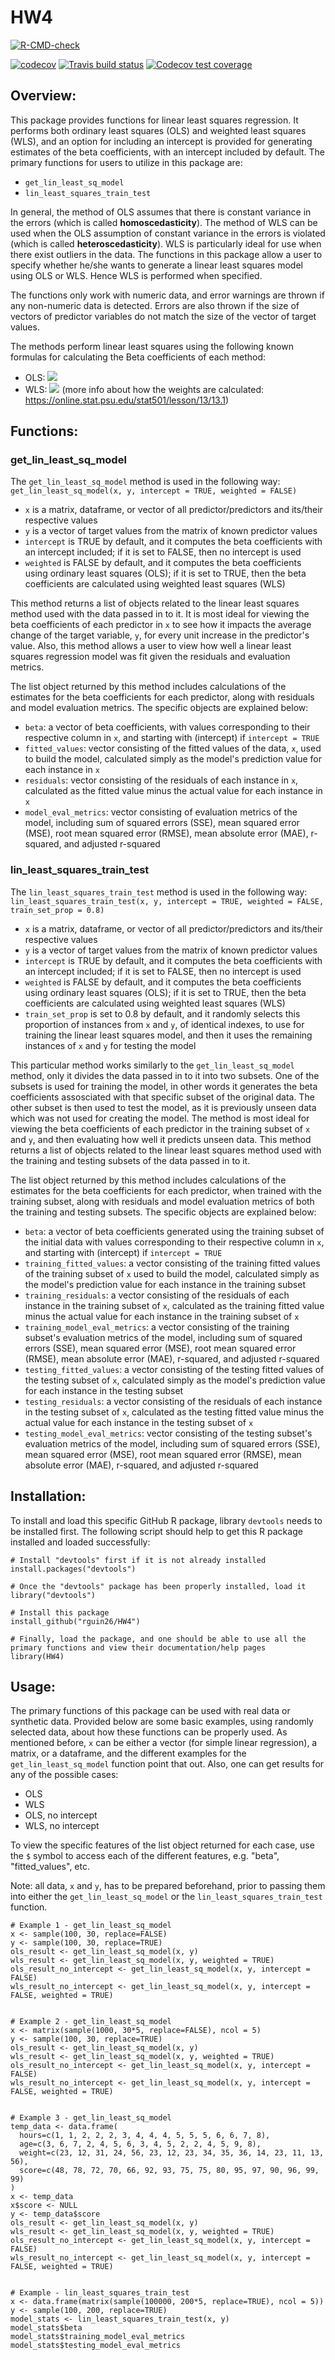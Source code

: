 # HW4

<!-- badges: start -->
[![R-CMD-check](https://github.com/rguin26/HW4/workflows/R-CMD-check/badge.svg)](https://github.com/rguin26/HW4/actions)

[![codecov](https://codecov.io/gh/rguin26/HW4/branch/main/graph/badge.svg?token=KQI6EF8TYN)](https://codecov.io/gh/rguin26/HW4)
[![Travis build status](https://travis-ci.com/rguin26/HW4.svg?branch=main)](https://travis-ci.com/rguin26/HW4)
[![Codecov test coverage](https://codecov.io/gh/rguin26/HW4/branch/main/graph/badge.svg)](https://codecov.io/gh/rguin26/HW4?branch=main)
<!-- badges: end -->

## Overview:
This package provides functions for linear least squares regression. It performs both ordinary least squares (OLS) and weighted least squares (WLS), and an option for including an intercept is provided for generating estimates of the beta coefficients, with an intercept included by default. The primary functions for users to utilize in this package are:
  - `get_lin_least_sq_model`
  - `lin_least_squares_train_test`

In general, the method of OLS assumes that there is constant variance in the errors (which is called **homoscedasticity**). The method of WLS can be used when the OLS assumption of constant variance in the errors is violated (which is called **heteroscedasticity**). WLS is particularly ideal for use when there exist outliers in the data. The functions in this package allow a user to specify whether he/she wants to generate a linear least squares model using OLS or WLS. Hence WLS is performed when specified.

The functions only work with numeric data, and error warnings are thrown if any non-numeric data is detected. Errors are also thrown if the size of vectors of predictor variables do not match the size of the vector of target values.

The methods perform linear least squares using the following known formulas for calculating the Beta coefficients of each method:
  - OLS: <img src="https://render.githubusercontent.com/render/math?math=\hat{\beta} = (X^{T}X)^{-1}X^{T}y">
  - WLS: <img src="https://render.githubusercontent.com/render/math?math=\hat{\beta} = (X^{T}WX)^{-1}X^{T}Wy"> (more info about how the weights are calculated: https://online.stat.psu.edu/stat501/lesson/13/13.1)

## Functions:

### get_lin_least_sq_model
The `get_lin_least_sq_model` method is used in the following way: `get_lin_least_sq_model(x, y, intercept = TRUE, weighted = FALSE)`
  - `x` is a matrix, dataframe, or vector of all predictor/predictors and its/their respective values
  - `y` is a vector of target values from the matrix of known predictor values
  - `intercept` is TRUE by default, and it computes the beta coefficients with an intercept included; if it is set to FALSE, then no intercept is used
  - `weighted` is FALSE by default, and it computes the beta coefficients using ordinary least squares (OLS); if it is set to TRUE, then the beta coefficients are calculated using weighted least squares (WLS)

This method returns a list of objects related to the linear least squares method used with the data passed in to it. It is most ideal for viewing the beta coefficients of each predictor in `x` to see how it impacts the average change of the target variable, `y`, for every unit increase in the predictor's value. Also, this method allows a user to view how well a linear least squares regression model was fit given the residuals and evaluation metrics.

The list object returned by this method includes calculations of the estimates for the beta coefficients for each predictor, along with residuals and model evaluation metrics. The specific objects are explained below:
  - `beta`: a vector of beta coefficients, with values corresponding to their respective column in `x`, and starting with (intercept) if `intercept = TRUE`
  - `fitted_values`: vector consisting of the fitted values of the data, `x`, used to build the model, calculated simply as the model's prediction value for each instance in `x`
  - `residuals`: vector consisting of the residuals of each instance in `x`, calculated as the fitted value minus the actual value for each instance in `x`
  - `model_eval_metrics`: vector consisting of evaluation metrics of the model, including sum of squared errors (SSE), mean squared error (MSE), root mean squared error (RMSE), mean absolute error (MAE), r-squared, and adjusted r-squared

### lin_least_squares_train_test
The `lin_least_squares_train_test` method is used in the following way: `lin_least_squares_train_test(x, y, intercept = TRUE, weighted = FALSE, train_set_prop = 0.8)`
  - `x` is a matrix, dataframe, or vector of all predictor/predictors and its/their respective values
  - `y` is a vector of target values from the matrix of known predictor values
  - `intercept` is TRUE by default, and it computes the beta coefficients with an intercept included; if it is set to FALSE, then no intercept is used
  - `weighted` is FALSE by default, and it computes the beta coefficients using ordinary least squares (OLS); if it is set to TRUE, then the beta coefficients are calculated using weighted least squares (WLS)
  - `train_set_prop` is set to 0.8 by default, and it randomly selects this proportion of instances from `x` and `y`, of identical indexes, to use for training the linear least squares model, and then it uses the remaining instances of `x` and `y` for testing the model

This particular method works similarly to the `get_lin_least_sq_model` method, only it divides the data passed in to it into two subsets. One of the subsets is used for training the model, in other words it generates the beta coefficients assosciated with that specific subset of the original data. The other subset is then used to test the model, as it is previously unseen data which was not used for creating the model. The method is most ideal for viewing the beta coefficients of each predictor in the training subset of `x` and `y`, and then evaluating how well it predicts unseen data. This method returns a list of objects related to the linear least squares method used with the training and testing subsets of the data passed in to it. 

The list object returned by this method includes calculations of the estimates for the beta coefficients for each predictor, when trained with the training subset, along with residuals and model evaluation metrics of both the training and testing subsets. The specific objects are explained below:
  - `beta`: a vector of beta coefficients generated using the training subset of the initial data with values corresponding to their respective column in `x`, and starting with (intercept) if `intercept = TRUE`
  - `training_fitted_values`: a vector consisting of the training fitted values of the training subset of `x` used to build the model, calculated simply as the model's prediction value for each instance in the training subset
  - `training_residuals`: a vector consisting of the residuals of each instance in the training subset of `x`, calculated as the training fitted value minus the actual value for each instance in the training subset of `x`
  - `training_model_eval_metrics`: a vector consisting of the training subset's evaluation metrics of the model, including sum of squared errors (SSE), mean squared error (MSE), root mean squared error (RMSE), mean absolute error (MAE), r-squared, and adjusted r-squared
  - `testing_fitted_values`: a vector consisting of the testing fitted values of the testing subset of `x`, calculated simply as the model's prediction value for each instance in the testing subset
  - `testing_residuals`: a vector consisting of the residuals of each instance in the testing subset of `x`, calculated as the testing fitted value minus the actual value for each instance in the testing subset of `x`
  - `testing_model_eval_metrics`: vector consisting of the testing subset's evaluation metrics of the model, including sum of squared errors (SSE), mean squared error (MSE), root mean squared error (RMSE), mean absolute error (MAE), r-squared, and adjusted r-squared

## Installation:

To install and load this specific GitHub R package, library `devtools` needs to be installed first. The following script should help to get this R package installed and loaded successfully:

```
# Install "devtools" first if it is not already installed
install.packages("devtools")

# Once the "devtools" package has been properly installed, load it
library("devtools")

# Install this package
install_github("rguin26/HW4")

# Finally, load the package, and one should be able to use all the primary functions and view their documentation/help pages
library(HW4)
```

## Usage:

The primary functions of this package can be used with real data or synthetic data. Provided below are some basic examples, using randomly selected data, about how these functions can be properly used. As mentioned before, `x` can be either a vector (for simple linear regression), a matrix, or a dataframe, and the different examples for the `get_lin_least_sq_model` function point that out. Also, one can get results for any of the possible cases:
  - OLS
  - WLS
  - OLS, no intercept
  - WLS, no intercept

To view the specific features of the list object returned for each case, use the `$` symbol to access each of the different features, e.g. "beta", "fitted_values", etc.

Note: all data, `x` and `y`, has to be prepared beforehand, prior to passing them into either the `get_lin_least_sq_model` or the `lin_least_squares_train_test` function.

```
# Example 1 - get_lin_least_sq_model
x <- sample(100, 30, replace=FALSE)
y <- sample(100, 30, replace=TRUE)
ols_result <- get_lin_least_sq_model(x, y)
wls_result <- get_lin_least_sq_model(x, y, weighted = TRUE)
ols_result_no_intercept <- get_lin_least_sq_model(x, y, intercept = FALSE)
wls_result_no_intercept <- get_lin_least_sq_model(x, y, intercept = FALSE, weighted = TRUE)


# Example 2 - get_lin_least_sq_model
x <- matrix(sample(1000, 30*5, replace=FALSE), ncol = 5)
y <- sample(100, 30, replace=TRUE)
ols_result <- get_lin_least_sq_model(x, y)
wls_result <- get_lin_least_sq_model(x, y, weighted = TRUE)
ols_result_no_intercept <- get_lin_least_sq_model(x, y, intercept = FALSE)
wls_result_no_intercept <- get_lin_least_sq_model(x, y, intercept = FALSE, weighted = TRUE)


# Example 3 - get_lin_least_sq_model
temp_data <- data.frame(
  hours=c(1, 1, 2, 2, 2, 3, 4, 4, 4, 5, 5, 5, 6, 6, 7, 8),
  age=c(3, 6, 7, 2, 4, 5, 6, 3, 4, 5, 2, 2, 4, 5, 9, 8),
  weight=c(23, 12, 31, 24, 56, 23, 12, 23, 34, 35, 36, 14, 23, 11, 13, 56),
  score=c(48, 78, 72, 70, 66, 92, 93, 75, 75, 80, 95, 97, 90, 96, 99, 99)
)
x <- temp_data
x$score <- NULL
y <- temp_data$score
ols_result <- get_lin_least_sq_model(x, y)
wls_result <- get_lin_least_sq_model(x, y, weighted = TRUE)
ols_result_no_intercept <- get_lin_least_sq_model(x, y, intercept = FALSE)
wls_result_no_intercept <- get_lin_least_sq_model(x, y, intercept = FALSE, weighted = TRUE)


# Example - lin_least_squares_train_test
x <- data.frame(matrix(sample(100000, 200*5, replace=TRUE), ncol = 5))
y <- sample(100, 200, replace=TRUE)
model_stats <- lin_least_squares_train_test(x, y)
model_stats$beta
model_stats$training_model_eval_metrics
model_stats$testing_model_eval_metrics
```

